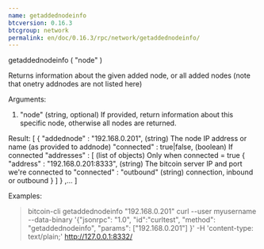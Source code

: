 ```yaml
---
name: getaddednodeinfo
btcversion: 0.16.3
btcgroup: network
permalink: en/doc/0.16.3/rpc/network/getaddednodeinfo/
---
```


getaddednodeinfo ( "node" )

Returns information about the given added node, or all added nodes
(note that onetry addnodes are not listed here)

Arguments:
1. "node"   (string, optional) If provided, return information about this specific node, otherwise all nodes are returned.

Result:
[
  {
    "addednode" : "192.168.0.201",   (string) The node IP address or name (as provided to addnode)
    "connected" : true|false,          (boolean) If connected
    "addresses" : [                    (list of objects) Only when connected = true
       {
         "address" : "192.168.0.201:8333",  (string) The bitcoin server IP and port we're connected to
         "connected" : "outbound"           (string) connection, inbound or outbound
       }
     ]
  }
  ,...
]

Examples:
> bitcoin-cli getaddednodeinfo "192.168.0.201"
> curl --user myusername --data-binary '{"jsonrpc": "1.0", "id":"curltest", "method": "getaddednodeinfo", "params": ["192.168.0.201"] }' -H 'content-type: text/plain;' http://127.0.0.1:8332/


